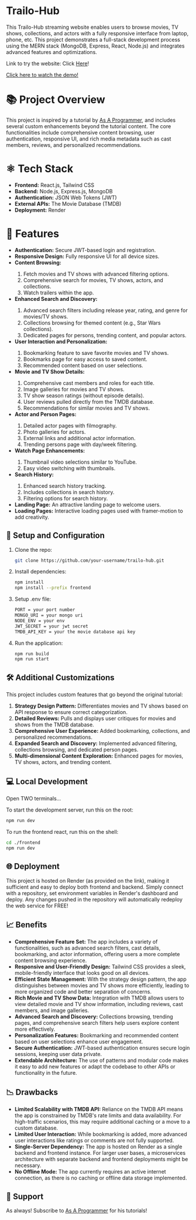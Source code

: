 # Trailo-Hub 
<p>This Trailo-Hub streaming website enables users to browse movies, TV shows, collections, and actors with a fully responsive interface from laptop, phone, etc. This project demonstrates a full-stack development process using the MERN stack (MongoDB, Express, React, Node.js) and integrates advanced features and optimizations.</p>
<p>Link to try the website: Click <a href="https://trailohub.onrender.com/" target="_blank">Here</a>!</p>
<a href="https://youtu.be/gBgN-snVXf0" target="_blank">Click here to watch the demo!</a>

<h1>📚 Project Overview</h1>
<p>This project is inspired by a tutorial by <a href="https://www.youtube.com/@asaprogrammer_">As A Programmer</a>, and includes several custom enhancements beyond the tutorial content. The core functionalities include comprehensive content browsing, user authentication, responsive UI, and rich media metadata such as cast members, reviews, and personalized recommendations.</p>

<h1>⚛️ Tech Stack</h1>
<ul>
  <li><b>Frontend:</b> React.js, Tailwind CSS</li>
  <li><b>Backend:</b> Node.js, Express.js, MongoDB</li>
  <li><b>Authentication:</b> JSON Web Tokens (JWT)</li>
  <li><b>External APIs:</b> The Movie Database (TMDB)</li>
  <li><b>Deployment:</b> Render</li>
</ul>

<h1>🚀 Features</h1>
<ul>
  <li><b>Authentication:</b> Secure JWT-based login and registration.</li>
  <li><b>Responsive Design:</b> Fully responsive UI for all device sizes.</li>
  <li><b>Content Browsing:</b></li>
    <ol>
      <li>Fetch movies and TV shows with advanced filtering options.</li>
      <li>Comprehensive search for movies, TV shows, actors, and collections.</li>
      <li>Watch trailers within the app.</li>
    </ol>
  <li><b>Enhanced Search and Discovery:</b></li>
    <ol>
      <li>Advanced search filters including release year, rating, and genre for movies/TV shows.</li>
      <li>Collections browsing for themed content (e.g., Star Wars collections).</li>
      <li>Dedicated pages for persons, trending content, and popular actors.</li>
    </ol>
  <li><b>User Interaction and Personalization:</b></li>
    <ol>
      <li>Bookmarking feature to save favorite movies and TV shows.</li>
      <li>Bookmarks page for easy access to saved content.</li>
      <li>Recommended content based on user selections.</li>
    </ol>
  <li><b>Movie and TV Show Details:</b></li>
    <ol>
      <li>Comprehensive cast members and roles for each title.</li>
      <li>Image galleries for movies and TV shows.</li>
      <li>TV show season ratings (without episode details).</li>
      <li>User reviews pulled directly from the TMDB database.</li>
      <li>Recommendations for similar movies and TV shows.</li>
    </ol>
  <li><b>Actor and Person Pages:</b></li>
    <ol>
      <li>Detailed actor pages with filmography.</li>
      <li>Photo galleries for actors.</li>
      <li>External links and additional actor information.</li>
      <li>Trending persons page with day/week filtering.</li>
    </ol>
  <li><b>Watch Page Enhancements:</b></li>
    <ol>
      <li>Thumbnail video selections similar to YouTube.</li>
      <li>Easy video switching with thumbnails.</li>
    </ol>
  <li><b>Search History:</b></li>
    <ol>
      <li>Enhanced search history tracking.</li>
      <li>Includes collections in search history.</li>
      <li>Filtering options for search history.</li>
    </ol>
  <li><b>Landing Page:</b> An attractive landing page to welcome users.</li>
  <li><b>Loading Pages:</b> Interactive loading pages used with framer-motion to add creativity.</li>
</ul>

## 🔧 Setup and Configuration
1. Clone the repo:  
   ```bash
   git clone https://github.com/your-username/trailo-hub.git
2. Install dependencies:
    ```bash
   npm install
   npm install --prefix frontend
3. Setup .env file:
    ```bash
    PORT = your port number
    MONGO_URI = your mongo uri
    NODE_ENV = your env
    JWT_SECRET = your jwt secret
    TMDB_API_KEY = your the movie database api key
4. Run the application:
    ```shell
    npm run build
    npm run start
## 🛠 Additional Customizations
<p>This project includes custom features that go beyond the original tutorial:</p>
<ol>
  <li><b>Strategy Design Pattern:</b> Differentiates movies and TV shows based on API response to ensure correct categorization.</li>
  <li><b>Detailed Reviews:</b> Pulls and displays user critiques for movies and shows from the TMDB database.</li>
  <li><b>Comprehensive User Experience:</b> Added bookmarking, collections, and personalized recommendations.</li>
  <li><b>Expanded Search and Discovery:</b> Implemented advanced filtering, collections browsing, and dedicated person pages.</li>
  <li><b>Multi-dimensional Content Exploration:</b> Enhanced pages for movies, TV shows, actors, and trending content.</li>
</ol>

## 💻 Local Development
<p>Open TWO terminals...</p>
<p>To start the development server, run this on the root: </p>

```bash
npm run dev
```
<p>To run the frontend react, run this on the shell: </p>

```bash
cd ./frontend
npm run dev
```
## 🌐 Deployment
<p>This project is hosted on Render (as provided on the link), making it sufficient and easy to deploy both frontend and backend. Simply connect with a repository, set environment variables in Render's dashboard and deploy. Any changes pushed in the repository will automatically redeploy the web service for FREE!</p>

## 📈 Benefits
<ul>
  <li><b>Comprehensive Feature Set:</b> The app includes a variety of functionalities, such as advanced search filters, cast details, bookmarking, and actor information, offering users a more complete content browsing experience.</li>
  <li><b>Responsive and User-Friendly Design:</b> Tailwind CSS provides a sleek, mobile-friendly interface that looks good on all devices.</li>
  <li><b>Efficient State Management:</b> With the strategy design pattern, the app distinguishes between movies and TV shows more efficiently, leading to more organized code and better separation of concerns.</li>
  <li><b>Rich Movie and TV Show Data:</b> Integration with TMDB allows users to view detailed movie and TV show information, including reviews, cast members, and image galleries.</li>
  <li><b>Advanced Search and Discovery:</b> Collections browsing, trending pages, and comprehensive search filters help users explore content more effectively.</li>
  <li><b>Personalization Features:</b> Bookmarking and recommended content based on user selections enhance user engagement.</li>
  <li><b>Secure Authentication:</b> JWT-based authentication ensures secure login sessions, keeping user data private.</li>
  <li><b>Extendable Architecture:</b> The use of patterns and modular code makes it easy to add new features or adapt the codebase to other APIs or functionality in the future.</li>
</ul>

## 📉 Drawbacks
<ul>
  <li><b>Limited Scalability with TMDB API:</b> Reliance on the TMDB API means the app is constrained by TMDB's rate limits and data availability. For high-traffic scenarios, this may require additional caching or a move to a custom database.</li>
  <li><b>Limited User Interaction:</b> While bookmarking is added, more advanced user interactions like ratings or comments are not fully supported.</li>
  <li><b>Single-Server Dependency:</b> The app is hosted on Render as a single backend and frontend instance. For larger user bases, a microservices architecture with separate backend and frontend deployments might be necessary.</li>
  <li><b>No Offline Mode:</b> The app currently requires an active internet connection, as there is no caching or offline data storage implemented.</li>
</ul>

## 🤝 Support
<p>As always! Subscribe to <a href="https://www.youtube.com/@asaprogrammer_">As A Programmer</a> for his tutorials!</p>

